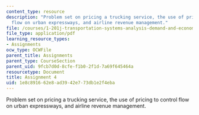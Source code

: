 ```yaml
---
content_type: resource
description: "Problem set on pricing a trucking service, the use of pricing to control\_\
  flow on urban expressways, and airline revenue management."
file: /courses/1-201j-transportation-systems-analysis-demand-and-economics-fall-2008/1e8c891662e8ad3942e773db1e2f4eba_MIT1_201JF08_hw_4.pdf
file_type: application/pdf
learning_resource_types:
- Assignments
ocw_type: OCWFile
parent_title: Assignments
parent_type: CourseSection
parent_uid: 9fcb7d0d-8cfe-f1b0-2f1d-7a69f645464a
resourcetype: Document
title: Assignment 4
uid: 1e8c8916-62e8-ad39-42e7-73db1e2f4eba
---
```

Problem set on pricing a trucking service, the use of pricing to control flow on urban expressways, and airline revenue management.

